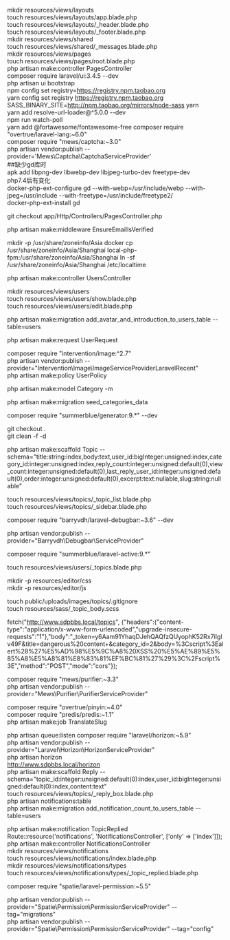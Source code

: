 mkdir resources/views/layouts  
touch resources/views/layouts/app.blade.php  
touch resources/views/layouts/_header.blade.php  
touch resources/views/layouts/_footer.blade.php  
mkdir resources/views/shared  
touch resources/views/shared/_messages.blade.php  
mkdir resources/views/pages  
touch resources/views/pages/root.blade.php  
php artisan make:controller PagesController  
composer require laravel/ui:3.4.5 --dev  
php artisan ui bootstrap  
npm config set registry=https://registry.npm.taobao.org  
yarn config set registry https://registry.npm.taobao.org  
SASS_BINARY_SITE=http://npm.taobao.org/mirrors/node-sass yarn  
yarn add resolve-url-loader@^5.0.0 --dev  
npm run watch-poll  
yarn add @fortawesome/fontawesome-free
composer require "overtrue/laravel-lang:~6.0"  
composer require "mews/captcha:~3.0"  
php artisan vendor:publish --provider='Mews\Captcha\CaptchaServiceProvider'  
##缺少gd库时  
apk add libpng-dev libwebp-dev libjpeg-turbo-dev freetype-dev  
php7.4后有变化  
docker-php-ext-configure gd --with-webp=/usr/include/webp --with-jpeg=/usr/include --with-freetype=/usr/include/freetype2/  
docker-php-ext-install gd  

git checkout app/Http/Controllers/PagesController.php

php artisan make:middleware EnsureEmailIsVerified


mkdir -p /usr/share/zoneinfo/Asia
docker cp /usr/share/zoneinfo/Asia/Shanghai local-php-fpm:/usr/share/zoneinfo/Asia/Shanghai
ln -sf /usr/share/zoneinfo/Asia/Shanghai /etc/localtime


php artisan make:controller UsersController  


mkdir resources/views/users  
touch resources/views/users/show.blade.php  
touch resources/views/users/edit.blade.php  

php artisan make:migration add_avatar_and_introduction_to_users_table --table=users  

php artisan make:request UserRequest


composer require "intervention/image:^2.7"  
php artisan vendor:publish --provider="Intervention\Image\ImageServiceProviderLaravelRecent"  
php artisan make:policy UserPolicy  


php artisan make:model Category -m  

php artisan make:migration seed_categories_data  


composer require "summerblue/generator:9.*" --dev  


git checkout .  
git clean -f -d  


php artisan make:scaffold Topic --schema="title:string:index,body:text,user_id:bigInteger:unsigned:index,category_id:integer:unsigned:index,reply_count:integer:unsigned:default(0),view_count:integer:unsigned:default(0),last_reply_user_id:integer:unsigned:default(0),order:integer:unsigned:default(0),excerpt:text:nullable,slug:string:nullable"  

touch resources/views/topics/_topic_list.blade.php  
touch resources/views/topics/_sidebar.blade.php  

composer require "barryvdh/laravel-debugbar:~3.6" --dev  

php artisan vendor:publish --provider="Barryvdh\Debugbar\ServiceProvider"  


composer require "summerblue/laravel-active:9.*"  


touch resources/views/users/_topics.blade.php  

mkdir -p resources/editor/css  
mkdir -p resources/editor/js  

touch public/uploads/images/topics/.gitignore  
touch resources/sass/_topic_body.scss


fetch("http://www.sdpbbs.local/topics", {"headers":{"content-type":"application/x-www-form-urlencoded","upgrade-insecure-requests":"1"},"body":"_token=y6Aam91YhaqDJehQAQfzQUyophK52Rx7iIglv49F&title=dangerous%20content+&category_id=2&body=%3Cscript%3Ealert%28%27%E5%AD%98%E5%9C%A8%20XSS%20%E5%AE%89%E5%85%A8%E5%A8%81%E8%83%81%EF%BC%81%27%29%3C%2Fscript%3E","method":"POST","mode":"cors"});


composer require "mews/purifier:~3.3"   
php artisan vendor:publish --provider="Mews\Purifier\PurifierServiceProvider"  

composer require "overtrue/pinyin:~4.0"  
composer require "predis/predis:~1.1"  
php artisan make:job TranslateSlug  

php artisan queue:listen
composer require "laravel/horizon:~5.9"  
php artisan vendor:publish --provider="Laravel\Horizon\HorizonServiceProvider"  
php artisan horizon  
http://www.sdpbbs.local/horizon  
php artisan make:scaffold Reply --schema="topic_id:integer:unsigned:default(0):index,user_id:bigInteger:unsigned:default(0):index,content:text"  
touch resources/views/topics/_reply_box.blade.php  
php artisan notifications:table  
php artisan make:migration add_notification_count_to_users_table --table=users  

php artisan make:notification TopicReplied  
Route::resource('notifications', 'NotificationsController', ['only' => ['index']]);  
php artisan make:controller NotificationsController  
mkdir resources/views/notifications  
touch resources/views/notifications/index.blade.php  
mkdir resources/views/notifications/types  
touch resources/views/notifications/types/_topic_replied.blade.php  


composer require "spatie/laravel-permission:~5.5"  

php artisan vendor:publish --provider="Spatie\Permission\PermissionServiceProvider" --tag="migrations"  
php artisan vendor:publish --provider="Spatie\Permission\PermissionServiceProvider" --tag="config"  
